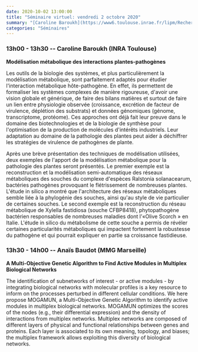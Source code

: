 ```yaml
---
date: 2020-10-02 13:00:00
title: "Séminaire virtuel: vendredi 2 octobre 2020"
summary: "[Caroline Baroukh](https://www6.toulouse.inrae.fr/lipm/Recherche/Pouvoir-pathogene-de-Ralstonia-et-adaptation-a-son-environnement/Membres) (INRA Toulouse) et [Anaïs Baudot](https://www.marseille-medical-genetics.org/a-baudot/) (MMG Marseille)"
categories: "Séminaires"
---
```


### 13h00 - 13h30 -- Caroline Baroukh (INRA Toulouse)

**Modélisation métabolique des interactions plantes-pathogènes**

Les outils de la biologie des systèmes, et plus
particulièrement la modélisation métabolique, sont parfaitement adaptés
pour étudier l'interaction métabolique hôte-pathogène. En effet, ils
permettent de formaliser les systèmes complexes de manière rigoureuse,
d'avoir une vision globale et générique, de faire des bilans matières et
surtout de faire un lien entre physiologie observée (croissance,
excrétion de facteur de virulence, déplétion des substrats) et données
génomiques (génome, transcriptome, protéome). Ces approches ont déjà
fait leur preuve dans le domaine des biotechnologies et de la biologie
de synthèse pour l'optimisation de la production de molécules d'intérêts
industriels. Leur adaptation au domaine de la pathologie des plantes
peut aider à déchiffrer les stratégies de virulence de pathogènes de
plante.

Après une brève présentation des techniques de modélisation utilisées,
deux exemples de l'apport de la modélisation métabolique pour la
pathologie des plantes seront présentés. Le premier exemple est la
reconstruction et la modélisation semi-automatique des réseaux
métaboliques des souches du complexe d'espèces Ralstonia solanacearum,
bactéries pathogènes provoquant le flétrissement de nombreuses plantes.
L'étude in silico a montré que l'architecture des réseaux métaboliques
semble liée à la phylogénie des souches, ainsi qu'au style de vie
particulier de certaines souches. Le second exemple est la
reconstruction du réseau métabolique de Xylella fastidiosa (souche
CFBP8418), phytopathogène bactérien responsables de nombreuses maladies
dont l'«Olive Scorch » en Italie. L'étude in silico du métabolisme de
cette souche a permis de révéler certaines particularités métaboliques
qui impactent fortement la robustesse du pathogène et qui pourrait
expliquer en partie sa croissance fastidieuse.

### 13h30 - 14h00 -- Anaïs Baudot (MMG Marseille)

**A Multi-Objective Genetic Algorithm to Find Active Modules in Multiplex Biological Networks**

The identification of subnetworks of interest - or active
modules - by integrating biological networks with molecular profiles is
a key resource to inform on the processes perturbed in different
cellular conditions. We here propose MOGAMUN, a Multi-Objective Genetic
Algorithm to identify active modules in multiplex biological networks.
MOGAMUN optimizes the scores of the nodes (e.g., their differential
expression) and the density of interactions from multiplex networks.
Multiplex networks are composed of different layers of physical and
functional relationships between genes and proteins. Each layer is
associated to its own meaning, topology, and biases; the multiplex
framework allows exploiting this diversity of biological networks.
